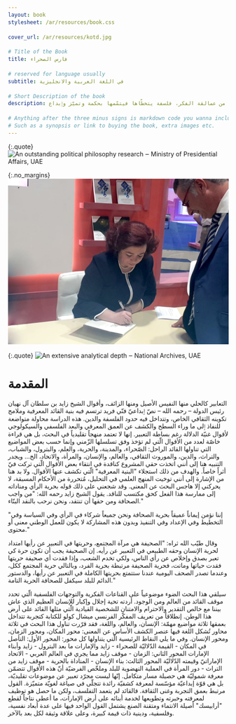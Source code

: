 ```yaml
---
layout: book
stylesheet: /ar/resources/book.css

cover_url: /ar/resources/kotd.jpg

# Title of the Book
title: فارس الصحراء

# reserved for language usually
subtitle: في اللغة العربية والانجليزية

# Short Description of the book
description: تلقي هذه الدّراسة الضّوء على القيمة الدّلاليّة الغنيّة لأقوال القائد المؤسّس، وعلى المحاكاة بين أفكار له تتحاور بعمق مع فلسفة كبار المفكّرين من أمثال فولتير، ورينيه ديكارت، وجان بول سارتر، وغيرهم من عمالقة الفكر، فلسفة يتخطّاها فيتمّمها بحكمة وتميّز وٳبداع

# Anything after the three minus signs is markdown code you wanna include on this page
# Such as a synopsis or link to buying the book, extra images etc.
---
```


{:.quote}
![An outstanding political philosophy research ‒ Ministry of Presidential Affairs, UAE](/ar/resources/quote2.png)

{:.no_margins}
![](resources/sign.jpg)

{:.quote}
![An extensive analytical depth ‒ National Archives, UAE](/ar/resources/quote1.png)

# المقدمة

التعابير كالحلي منها النفيس الأصيل ومنها الزائف، وأقوال الشيخ زايد بن سلطان آل نهيان رئيس الدولة – رحمه الله – نصّ ٳبداعيّ فنّي فريد ترتسم فيه بنية القائد المعرفية وملامح تكوينه الثقافي الخاص، وتتداخل فيه حدود الفلسفة والدين. هذه الدراسة محاولة متواضعة للنفاذ ٳلى ما وراء السطح والكشف عن العمق المعرفي والبعد الفلسفي والسيكولوجي لأقوال غنيّة الدلالة رغم بساطة التعبير. إنها لا تعتمد منهجاً تقليدياً في البحث، بل هي قراءة خاصّة لعدد من الأقوال الّتي لم تؤخذ وفق تسلسلها الزّمني وإنما حسب بعض المواضيع التي تناولها القائد الراحل: الصّحراء، والمدينة، والحرية، والعلم، والبترول، والشباب، والتراث، والدين، والموروث الثقافي، والعالم، والإنسان، والمرأة، والاتحاد، الخ... ويجدر التنبيه هنا إلى أنني اتخذت حقي المشروع كناقدة في انتقاء بعض الأقوال الّتي تركت فيّ أثراً خاصاً. والهدف من ذلك استجلاء "البنية المعرفية" الّتي تكشف عنها الأقوال. ولا بد هنا من الإشارة إلى أنني توخيت المنهج العلمي في التحليل، مُتحررة من الأحكام المسبقة، لا يحركني إلا هاجس البحث عن المعنى. وقد شجعني على ذلك قوله بحرية الرأي ومناداته إلى ممارسة هذا الفعل كحق مكتسب للناقد. يقول الشيخ زايد رحمه الله: "من واجب الصحافة ومن حقها أن تنتقد، ونحن نرحب بالنقد البنّاء."

"إننا نؤمن إيماناً عميقاً بحرية الصحافة ونحن جميعاً شركاء في الرأي وفي السياسة وفي التخطيط وفي الإعداد وفي التنفيذ وبدون هذه المشاركة لا يكون للعمل الوطني معنى أو محتوى."

وقال طيّب الله ثراه: "الصحيفة هي مرآة المجتمع، وحريتها في التعبير عن رأيها امتداد لحرية الإنسان وحقه الطبيعي في التعبير عن رأيه. إن الصحيفة يجب أن تكون حرة كي تعبر بصدق وإخلاص عن رأي الناس، ولكي تخدم الشعب، وإذا فقدت أي صحيفة حريتها فقدت حياتها وماتت، فحرية الصحيفة مرتبطة بحرية الفرد، وبالتالي حرية المجتمع ككل، وعندما تصدر الصحف اليومية عندنا ستتمتع بحريتها الكاملة في التعبير عن رأيها، والدستور الدائم للبلد سيكفل للصحافة الحرية التامة."

سيلقي هذا البحث الضوء موضوعياً على القناعات الفكرية والتوجهات الفلسفية الّتي تحدد موقف القائد من العالم ومن الوجود. أردته تحية إجلال وإكبار للإنسان العظيم الذي عاش بيننا مع خالص التقدير والاحترام والامتنان للشخصية القيادية الّتي مثلها القائد على أرض هذا الوطن. إنطلاقاً من تعريف المفكّر الفرنسي ميشال كولو للكتابة كتجربة تتداخل بعمقها ثلاثة مواضيع مهمّة: الإنسان، والعالم، واللغة، فقد قرّرت تناول هذا البحث في ثلاثة محاور تُشكل اللغة فيها عنصر الكشف الأساس عن المعنى: محور المكان، ومحور الزمان، ومحور الإنسان. وفي ما يلي النقاط الرئيسية الّتي يتناولها كل محور: المحور الأول: التأصل في المكان - القيمة الدّلاليّة للصحراء - زايد والإمارات ما بعد البترول - زايد وأبناء الإمارات المحور الثاني: الزمان - موقف زايد مما يجري في العالم العربي - الاتحاد الإماراتيّ وقيمته الدّلاليّة المحور الثالث: بناء الإنسان - المناداة بالحرية - موقف زايد من التراث - دور المرأة في العملية النهضوية للبلد وملخّص الفرضيّة أنّ هذه الأقوال تتضمّن معرفة شموليّة هي حصيلة مسار متكامل. إنّها ليست مجرّد تعبير عن موضوعات تقليديّة، بل هي قوّة إبداعيّة مؤسّسة لمعرفة كشفيّة رائدة تتجلّى في صياغة لغويّة متميّزة. القول مرتبط بعمق التجربة وغنى الثقافة. فالقائد لم يتعمد التفلسف، ولكن ما حصل هو توظيف لمعرفته وخبرته وتطويعها لخدمة أبنائه على أرض الإمارات، ما أعطى نتاجاً لقطع "أرابيسك" أصيلة الانتماء ومتقنة الصنع يشتمل القول الواحد فيها على عدة أبعاد نفسية، وفلسفية، ودينية ذات قيمة كبيرة، وعلى علاقة وثيقة لكل بعد باﻵخر.
